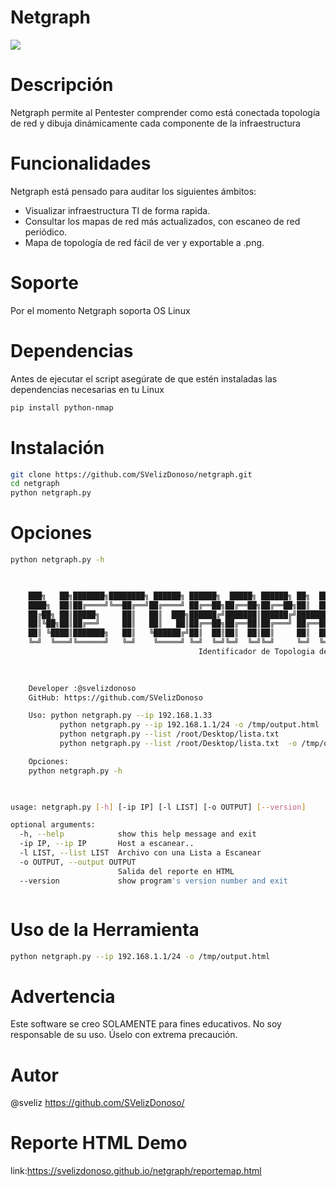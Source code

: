 # Netgraph
<img src="https://image.ibb.co/moYiUS/Kali_Linux2_Taller_Seg_2018_04_30_21_11_15.png" >

# Descripción
Netgraph permite al Pentester comprender como está conectada topología de red y dibuja dinámicamente cada componente de la infraestructura

# Funcionalidades
Netgraph está pensado para auditar los siguientes ámbitos:

- Visualizar infraestructura TI de forma rapida.
- Consultar los mapas de red más actualizados, con escaneo de red periódico.
- Mapa de topología de red fácil de ver y exportable a .png.

# Soporte
Por el momento Netgraph soporta OS Linux

# Dependencias
Antes de ejecutar el script asegúrate de que estén instaladas las dependencias necesarias en tu Linux

```sh
pip install python-nmap
```

# Instalación
```sh
git clone https://github.com/SVelizDonoso/netgraph.git
cd netgraph
python netgraph.py
```

# Opciones
```sh
python netgraph.py -h


		
	███╗   ██╗███████╗████████╗ ██████╗ ██████╗  █████╗ ██████╗ ██╗  ██╗    
	████╗  ██║██╔════╝╚══██╔══╝██╔════╝ ██╔══██╗██╔══██╗██╔══██╗██║  ██║    
	██╔██╗ ██║█████╗     ██║   ██║  ███╗██████╔╝███████║██████╔╝███████║    
	██║╚██╗██║██╔══╝     ██║   ██║   ██║██╔══██╗██╔══██║██╔═══╝ ██╔══██║    
	██║ ╚████║███████╗   ██║   ╚██████╔╝██║  ██║██║  ██║██║     ██║  ██║    
	╚═╝  ╚═══╝╚══════╝   ╚═╝    ╚═════╝ ╚═╝  ╚═╝╚═╝  ╚═╝╚═╝     ╚═╝  ╚═╝    
                                          Identificador de Topologia de Red                                                                       
                                   

                                                           
    Developer :@svelizdonoso                                                      
    GitHub: https://github.com/SVelizDonoso

    Uso: python netgraph.py --ip 192.168.1.33
     	   python netgraph.py --ip 192.168.1.1/24 -o /tmp/output.html
	       python netgraph.py --list /root/Desktop/lista.txt   
	       python netgraph.py --list /root/Desktop/lista.txt  -o /tmp/output.html

    Opciones: 
	python netgraph.py -h


    
usage: netgraph.py [-h] [-ip IP] [-l LIST] [-o OUTPUT] [--version]

optional arguments:
  -h, --help            show this help message and exit
  -ip IP, --ip IP       Host a escanear..
  -l LIST, --list LIST  Archivo con una Lista a Escanear
  -o OUTPUT, --output OUTPUT
                        Salida del reporte en HTML
  --version             show program's version number and exit



```

# Uso de la Herramienta
```sh
python netgraph.py --ip 192.168.1.1/24 -o /tmp/output.html

```

# Advertencia
Este software se creo SOLAMENTE para fines educativos. No soy responsable de su uso. Úselo con extrema precaución.

# Autor
@sveliz https://github.com/SVelizDonoso/

# Reporte HTML Demo
 link:https://svelizdonoso.github.io/netgraph/reportemap.html
 
 

